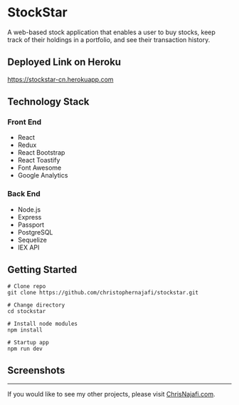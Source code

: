 # StockStar

A web-based stock application that enables a user to buy stocks, keep track of their holdings in a portfolio, and see their transaction history.

## Deployed Link on Heroku

<https://stockstar-cn.herokuapp.com>

## Technology Stack

### Front End

- React
- Redux
- React Bootstrap
- React Toastify
- Font Awesome
- Google Analytics

### Back End

- Node.js
- Express
- Passport
- PostgreSQL
- Sequelize
- IEX API

## Getting Started

```shell
# Clone repo
git clone https://github.com/christophernajafi/stockstar.git

# Change directory
cd stockstar

# Install node modules
npm install

# Startup app
npm run dev
```

## Screenshots

---

If you would like to see my other projects, please visit [ChrisNajafi.com](https://www.chrisnajafi.com/).
